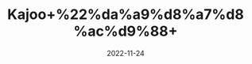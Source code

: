---
title: 'Kajoo+%22%da%a9%d8%a7%d8%ac%d9%88+'
date: '2022-11-24' 
metatag: '' 
inventory: '0' 
draft: false 
# meta description 
shortDescripton: 'Cashew+Nut+%22++Cashews+are+low+in+sugar+and+rich+in+fiber%2c+heart-healthy+fats%2c+and+plant+protein.+They%27re+also+a+good+source+of+copper%2c+magnesium'
description: 'Dry+Fruit+%da%88%d8%b1%d8%a7%d8%a6%db%8c+%d9%81%d8%b1%d9%88%d8%aa'
longdescription: ''
tags: ''
brand: ''
subCategory: ''
unit: '250 gm-Pk'
sellCount: '0'
featured: False
# product Price
price: '700.0'
# Product Short Description
shortDescription: 'Cashew+Nut+%22++Cashews+are+low+in+sugar+and+rich+in+fiber%2c+heart-healthy+fats%2c+and+plant+protein.+They%27re+also+a+good+source+of+copper%2c+magnesium'
productID: '59FF3A52-092D-ED11-9968-005056B3A416'
type: 'products'
category: 'Dry+Fruit+%da%88%d8%b1%d8%a7%d8%a6%db%8c+%d9%81%d8%b1%d9%88%d8%aa' 
thumnailproduct: 'https://eraconnect.blob.core.windows.net/product-images/aminsaddiquidawakhana/59FF3A52-092D-ED11-9968-005056B3A416.webp' 
images:
  - image: 'https://eraconnect.blob.core.windows.net/product-images/aminsaddiquidawakhana/59FF3A52-092D-ED11-9968-005056B3A416.webp'  
Variants:
---